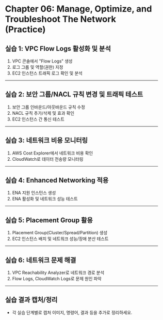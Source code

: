 # Chapter 06: Manage, Optimize, and Troubleshoot The Network (Practice)

## 실습 1: VPC Flow Logs 활성화 및 분석

1. VPC 콘솔에서 "Flow Logs" 생성
2. 로그 그룹 및 역할(권한) 지정
3. EC2 인스턴스 트래픽 로그 확인 및 분석

---

## 실습 2: 보안 그룹/NACL 규칙 변경 및 트래픽 테스트

1. 보안 그룹 인바운드/아웃바운드 규칙 수정
2. NACL 규칙 추가/삭제 및 효과 확인
3. EC2 인스턴스 간 통신 테스트

---

## 실습 3: 네트워크 비용 모니터링

1. AWS Cost Explorer에서 네트워크 비용 확인
2. CloudWatch로 데이터 전송량 모니터링

---

## 실습 4: Enhanced Networking 적용

1. ENA 지원 인스턴스 생성
2. ENA 활성화 및 네트워크 성능 테스트

---

## 실습 5: Placement Group 활용

1. Placement Group(Cluster/Spread/Partition) 생성
2. EC2 인스턴스 배치 및 네트워크 성능/장애 분산 테스트

---

## 실습 6: 네트워크 문제 해결

1. VPC Reachability Analyzer로 네트워크 경로 분석
2. Flow Logs, CloudWatch Logs로 문제 원인 파악

---

## 실습 결과 캡처/정리

- 각 실습 단계별로 캡처 이미지, 명령어, 결과 등을 추가로 정리하세요.
